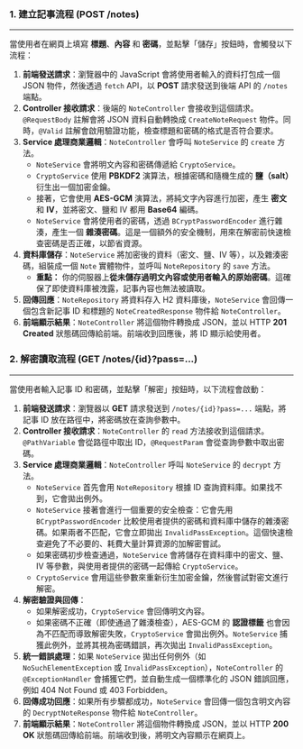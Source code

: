 
### 1. 建立記事流程 (POST /notes)
---
當使用者在網頁上填寫 **標題**、**內容** 和 **密碼**，並點擊「儲存」按鈕時，會觸發以下流程：

1.  **前端發送請求**：瀏覽器中的 JavaScript 會將使用者輸入的資料打包成一個 JSON 物件，然後透過 `fetch` API，以 **POST** 請求發送到後端 API 的 `/notes` 端點。
2.  **Controller 接收請求**：後端的 `NoteController` 會接收到這個請求。`@RequestBody` 註解會將 JSON 資料自動轉換成 `CreateNoteRequest` 物件。同時，`@Valid` 註解會啟用驗證功能，檢查標題和密碼的格式是否符合要求。
3.  **Service 處理商業邏輯**：`NoteController` 會呼叫 `NoteService` 的 `create` 方法。
    * `NoteService` 會將明文內容和密碼傳遞給 `CryptoService`。
    * `CryptoService` 使用 **PBKDF2** 演算法，根據密碼和隨機生成的 **鹽（salt）** 衍生出一個加密金鑰。
    * 接著，它會使用 **AES-GCM** 演算法，將純文字內容進行加密，產生 **密文** 和 **IV**，並將密文、鹽和 IV 都用 **Base64** 編碼。
    * `NoteService` 會將使用者的密碼，透過 `BCryptPasswordEncoder` 進行雜湊，產生一個 **雜湊密碼**。這是一個額外的安全機制，用來在解密前快速檢查密碼是否正確，以節省資源。
4.  **資料庫儲存**：`NoteService` 將加密後的資料（密文、鹽、IV 等），以及雜湊密碼，組裝成一個 `Note` 實體物件，並呼叫 `NoteRepository` 的 `save` 方法。
    * **重點：** 你的伺服器上**從未儲存過明文內容或使用者輸入的原始密碼**。這確保了即使資料庫被洩露，記事內容也無法被讀取。
5.  **回傳回應**：`NoteRepository` 將資料存入 H2 資料庫後，`NoteService` 會回傳一個包含新記事 ID 和標題的 `NoteCreatedResponse` 物件給 `NoteController`。
6.  **前端顯示結果**：`NoteController` 將這個物件轉換成 JSON，並以 HTTP **201 Created** 狀態碼回傳給前端。前端收到回應後，將 ID 顯示給使用者。

### 2. 解密讀取流程 (GET /notes/{id}?pass=...)
---
當使用者輸入記事 ID 和密碼，並點擊「解密」按鈕時，以下流程會啟動：

1.  **前端發送請求**：瀏覽器以 **GET** 請求發送到 `/notes/{id}?pass=...` 端點，將記事 ID 放在路徑中，將密碼放在查詢參數中。
2.  **Controller 接收請求**：`NoteController` 的 `read` 方法接收到這個請求。`@PathVariable` 會從路徑中取出 ID，`@RequestParam` 會從查詢參數中取出密碼。
3.  **Service 處理商業邏輯**：`NoteController` 呼叫 `NoteService` 的 `decrypt` 方法。
    * `NoteService` 首先會用 `NoteRepository` 根據 ID 查詢資料庫。如果找不到，它會拋出例外。
    * `NoteService` 接著會進行一個重要的安全檢查：它會先用 `BCryptPasswordEncoder` 比較使用者提供的密碼和資料庫中儲存的雜湊密碼。如果兩者不匹配，它會立即拋出 `InvalidPassException`。這個快速檢查避免了不必要的、耗費大量計算資源的加解密嘗試。
    * 如果密碼初步檢查通過，`NoteService` 會將儲存在資料庫中的密文、鹽、IV 等參數，與使用者提供的密碼一起傳給 `CryptoService`。
    * `CryptoService` 會用這些參數來重新衍生加密金鑰，然後嘗試對密文進行解密。
4.  **解密驗證與回傳**：
    * 如果解密成功，`CryptoService` 會回傳明文內容。
    * 如果密碼不正確（即使通過了雜湊檢查），AES-GCM 的 **認證標籤** 也會因為不匹配而導致解密失敗，`CryptoService` 會拋出例外。`NoteService` 捕獲此例外，並將其視為密碼錯誤，再次拋出 `InvalidPassException`。
5.  **統一錯誤處理**：如果 `NoteService` 拋出任何例外（如 `NoSuchElementException` 或 `InvalidPassException`），`NoteController` 的 `@ExceptionHandler` 會捕獲它們，並自動生成一個標準化的 JSON 錯誤回應，例如 404 Not Found 或 403 Forbidden。
6.  **回傳成功回應**：如果所有步驟都成功，`NoteService` 會回傳一個包含明文內容的 `DecryptNoteResponse` 物件給 `NoteController`。
7.  **前端顯示結果**：`NoteController` 將這個物件轉換成 JSON，並以 HTTP **200 OK** 狀態碼回傳給前端。前端收到後，將明文內容顯示在網頁上。


